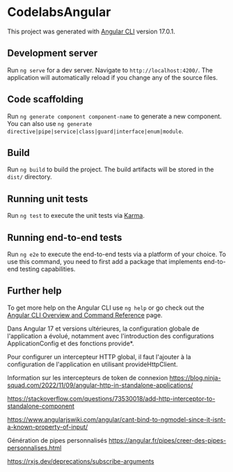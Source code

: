 # CodelabsAngular

This project was generated with [Angular CLI](https://github.com/angular/angular-cli) version 17.0.1.

## Development server

Run `ng serve` for a dev server. Navigate to `http://localhost:4200/`. The application will automatically reload if you change any of the source files.

## Code scaffolding

Run `ng generate component component-name` to generate a new component. You can also use `ng generate directive|pipe|service|class|guard|interface|enum|module`.

## Build

Run `ng build` to build the project. The build artifacts will be stored in the `dist/` directory.

## Running unit tests

Run `ng test` to execute the unit tests via [Karma](https://karma-runner.github.io).

## Running end-to-end tests

Run `ng e2e` to execute the end-to-end tests via a platform of your choice. To use this command, you need to first add a package that implements end-to-end testing capabilities.

## Further help

To get more help on the Angular CLI use `ng help` or go check out the [Angular CLI Overview and Command Reference](https://angular.io/cli) page.

Dans Angular 17 et versions ultérieures, la configuration globale de l'application a évolué, notamment avec l'introduction des configurations ApplicationConfig et des fonctions provide*. 

Pour configurer un intercepteur HTTP global, il faut l'ajouter à la configuration de l'application en utilisant provideHttpClient.

Information sur les intercepteurs de token de connexion
https://blog.ninja-squad.com/2022/11/09/angular-http-in-standalone-applications/

https://stackoverflow.com/questions/73530018/add-http-interceptor-to-standalone-component

https://www.angularjswiki.com/angular/cant-bind-to-ngmodel-since-it-isnt-a-known-property-of-input/

Génération de pipes personnalisés
https://angular.fr/pipes/creer-des-pipes-personnalises.html

https://rxjs.dev/deprecations/subscribe-arguments

